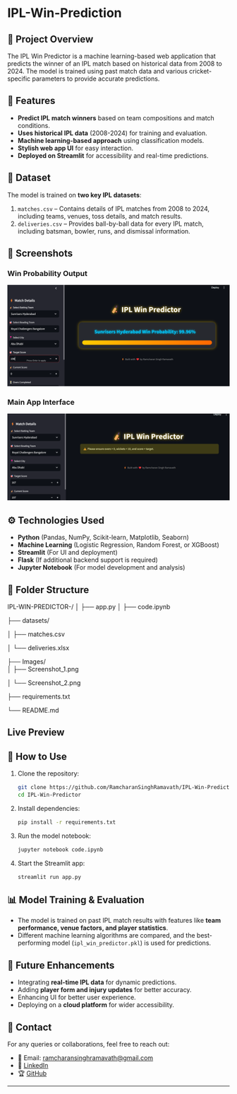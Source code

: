 # IPL-Win-Prediction

## 📌 Project Overview

The IPL Win Predictor is a machine learning-based web application that predicts the winner of an IPL match based on historical data from 2008 to 2024. The model is trained using past match data and various cricket-specific parameters to provide accurate predictions.

## 🚀 Features

- **Predict IPL match winners** based on team compositions and match conditions.
- **Uses historical IPL data** (2008-2024) for training and evaluation.
- **Machine learning-based approach** using classification models.
- **Stylish web app UI** for easy interaction.
- **Deployed on Streamlit** for accessibility and real-time predictions.

## 💂️ Dataset

The model is trained on **two key IPL datasets**:

1. `matches.csv` – Contains details of IPL matches from 2008 to 2024, including teams, venues, toss details, and match results.
2. `deliveries.csv` – Provides ball-by-ball data for every IPL match, including batsman, bowler, runs, and dismissal information.

## 📸 Screenshots

### Win Probability Output
![Screenshot](https://raw.githubusercontent.com/RamcharanSinghRamavath/IPL-Win-Prediction/main/Images/Screenshot%202025-04-05%20155727.png)

### Main App Interface
![Screenshot](https://raw.githubusercontent.com/RamcharanSinghRamavath/IPL-Win-Prediction/main/Images/Screenshot%202025-04-05%20155837.png)


## ⚙️ Technologies Used

- **Python** (Pandas, NumPy, Scikit-learn, Matplotlib, Seaborn)
- **Machine Learning** (Logistic Regression, Random Forest, or XGBoost)
- **Streamlit** (For UI and deployment)
- **Flask** (If additional backend support is required)
- **Jupyter Notebook** (For model development and analysis)

## 📂 Folder Structure

IPL-WIN-PREDICTOR-/
│
├── app.py
│
├── code.ipynb


├── datasets/

│   ├── matches.csv

│   └── deliveries.xlsx

├── Images/             
│   ├── Screenshot_1.png

│   └── Screenshot_2.png

├── requirements.txt

└── README.md

## Live Preview


## 📌 How to Use

1. Clone the repository:

   ```bash
   git clone https://github.com/RamcharanSinghRamavath/IPL-Win-Predictor.git
   cd IPL-Win-Predictor
   ```

2. Install dependencies:

   ```bash
   pip install -r requirements.txt
   ```

3. Run the model notebook:

   ```bash
   jupyter notebook code.ipynb
   ```

4. Start the Streamlit app:

   ```bash
   streamlit run app.py
   ```

## 📊 Model Training & Evaluation

- The model is trained on past IPL match results with features like **team performance, venue factors, and player statistics**.
- Different machine learning algorithms are compared, and the best-performing model (`ipl_win_predictor.pkl`) is used for predictions.

## 📌 Future Enhancements

- Integrating **real-time IPL data** for dynamic predictions.
- Adding **player form and injury updates** for better accuracy.
- Enhancing UI for better user experience.
- Deploying on a **cloud platform** for wider accessibility.

## 📩 Contact

For any queries or collaborations, feel free to reach out:

- 📧 Email: ramcharansinghramavath@gmail.com  
- 🔗 [LinkedIn](https://www.linkedin.com/in/ramavath-ramcharan-singh29/)  
- 🏆 [GitHub](https://github.com/RamcharanSinghRamavath)

---
